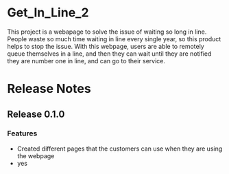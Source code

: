 # Get_In_Line_2

This project is a webapage to solve the issue of waiting so long in line. People waste so much time waiting in line every single year, so this product helps to stop the issue. With this webpage, users are able to remotely queue themselves in a line, and then they can wait until they are notified they are number one in line, and can go to their service. 

# Release Notes
## Release 0.1.0 
### Features
- Created different pages that the customers can use when they are using the webpage
-   yes
